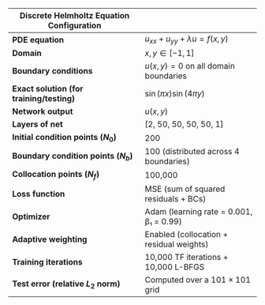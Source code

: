 | Discrete Helmholtz Equation Configuration |  |
|------------------------------------------|--|
| **PDE equation**                         | $u_{xx} + u_{yy} + \lambda u = f(x, y)$ |
| **Domain**                               | $x, y \in [-1, 1]$                      |
| **Boundary conditions**                  | $u(x,y) = 0$ on all domain boundaries   |
| **Exact solution (for training/testing)**| $\sin(\pi x)\sin(4\pi y)$              |
| **Network output**                       | $u(x, y)$                                |
| **Layers of net**                        | [2, 50, 50, 50, 50, 1]                  |
| **Initial condition points ($N_0$)**     | 200                                     |
| **Boundary condition points ($N_b$)**    | 100 (distributed across 4 boundaries)   |
| **Collocation points ($N_f$)**           | 100,000                                 |
| **Loss function**                        | MSE (sum of squared residuals + BCs)    |
| **Optimizer**                            | Adam (learning rate = 0.001, β₁ = 0.99) |
| **Adaptive weighting**                   | Enabled (collocation + residual weights)|
| **Training iterations**                  | 10,000 TF iterations + 10,000 L-BFGS    |
| **Test error (relative $L_2$ norm)**     | Computed over a $101 \times 101$ grid   |
